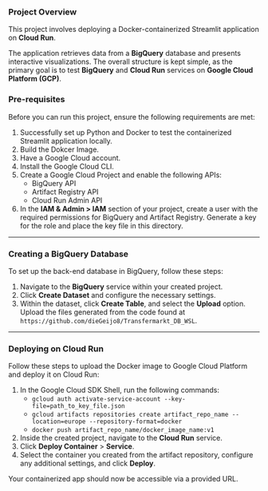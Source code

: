 ### **Project Overview**  

This project involves deploying a Docker-containerized Streamlit application on **Cloud Run**.  

The application retrieves data from a **BigQuery** database and presents interactive visualizations. The overall structure is kept simple, as the primary goal is to test **BigQuery** and **Cloud Run** services on **Google Cloud Platform (GCP)**.  


### **Pre-requisites**

Before you can run this project, ensure the following requirements are met:

1. Successfully set up Python and Docker to test the containerized Streamlit application locally.
2. Build the Dokcer Image.
3. Have a Google Cloud account.
4. Install the Google Cloud CLI.
5. Create a Google Cloud Project and enable the following APIs:
   - BigQuery API
   - Artifact Registry API
   - Cloud Run Admin API
6. In the **IAM & Admin > IAM** section of your project, create a user with the required permissions for BigQuery and Artifact Registry. 
Generate a key for the role and place the key file in this directory.

---

### **Creating a BigQuery Database**
To set up the back-end database in BigQuery, follow these steps:

1. Navigate to the **BigQuery** service within your created project.
2. Click **Create Dataset** and configure the necessary settings.
3. Within the dataset, click **Create Table**, and select the **Upload** option. Upload the files generated from the code found at `https://github.com/dieGeijo8/Transfermarkt_DB_WSL`.

---

### **Deploying on Cloud Run**
Follow these steps to upload the Docker image to Google Cloud Platform and deploy it on Cloud Run:

1. In the Google Cloud SDK Shell, run the following commands:
   - `gcloud auth activate-service-account --key-file=path_to_key_file.json`
   - `gcloud artifacts repositories create artifact_repo_name --location=europe --repository-format=docker`
   - `docker push artifact_repo_name/docker_image_name:v1`
2. Inside the created project, navigate to the **Cloud Run** service.
3. Click **Deploy Container** > **Service**.
4. Select the container you created from the artifact repository, configure any additional settings, and click **Deploy**.

Your containerized app should now be accessible via a provided URL.
